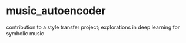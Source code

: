 # music_autoencoder
contribution to a style transfer project; explorations in deep learning for symbolic music

